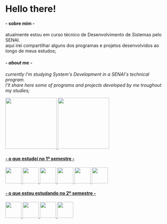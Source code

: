 # Hello there!

<h4>- sobre mim -</h4>
atualmente estou em curso técnico de Desenvolvimento de Sistemas pelo SENAI.<br>
aqui irei compartilhar alguns dos programas e projetos desenvolvidos ao longo
de meus estudos;

<i><h4>- about me - </h4>
currently I'm studying System's Development in a SENAI's technical program.<br>
I'll share here some of programs and projects developed by me troughout my studies;</i>



<div>
<a href="https://github.com/o-Drive">
<img height="160em" src="https://github-readme-stats.vercel.app/api?username=o-Drive&amp;show_icons=true&amp;theme=gotham&amp;include_all_commits=true&amp;count_private=true">
<img height="160em" src="https://github-readme-stats.vercel.app/api/top-langs/?username=o-Drive&amp;layout=compact&amp;langs_count=7&amp;theme=gotham">
</div>
  
<h4>- o que estudei no 1º semestre -</h4>
<img src="https://cdn.jsdelivr.net/gh/devicons/devicon/icons/python/python-original-wordmark.svg" height=50px width=50px/>
<img src="https://cdn.jsdelivr.net/gh/devicons/devicon/icons/html5/html5-plain-wordmark.svg" height=50px width=50px/>
<img src="https://cdn.jsdelivr.net/gh/devicons/devicon/icons/css3/css3-plain-wordmark.svg" height=50px width=50px/>
<img src="https://cdn.jsdelivr.net/gh/devicons/devicon/icons/bootstrap/bootstrap-plain.svg" height=50px width=50px/>   
<img src="https://cdn.jsdelivr.net/gh/devicons/devicon/icons/figma/figma-original.svg" height=50px width=50px/>
<img src="https://cdn.jsdelivr.net/gh/devicons/devicon/icons/sqlite/sqlite-original.svg" height=50px width=50px/>

<h4>- o que estou estudando no 2º semestre -</h4>
<img src="https://cdn.jsdelivr.net/gh/devicons/devicon/icons/java/java-original.svg" height=50px width=50px/>
<img src="https://cdn.jsdelivr.net/gh/devicons/devicon/icons/javascript/javascript-plain.svg" height=50px width=50px/>
<img src="https://cdn.jsdelivr.net/gh/devicons/devicon/icons/git/git-original.svg" height=50px width=50px/>
<img src="https://cdn.jsdelivr.net/gh/devicons/devicon/icons/react/react-original.svg" height=50px width=50px/>
